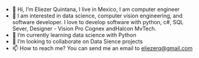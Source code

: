 - 👋 Hi, I’m Eliezer Quintana, I live in Mexico, I am computer engineer
- 👀 I am interested in data science, computer vision engineering, and software developer. 
     I love to develop software with python, c#, SQL Sever, Designer - Vision Pro Cognex andHalcon MvTech. 
- 🌱 I’m currently learning data science with Python
- 💞️ I’m looking to collaborate on Data Sience projects
- 📫 How to reach me? You can send me an email to eliezerq@gmail.com

<!---
eliezerq/eliezerq is a ✨ special ✨ repository because its `README.md` (this file) appears on your GitHub profile.
You can click the Preview link to take a look at your changes.
--->
